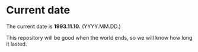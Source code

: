 # Current date

The current date is **1993.11.10.** (YYYY.MM.DD.)

This repository will be good when the world ends, so we will know how long it lasted.